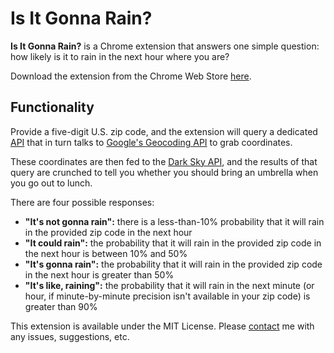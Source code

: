 # Is It Gonna Rain?

__Is It Gonna Rain?__ is a Chrome extension that answers one simple question: how likely is it to rain in the next hour where you are?

Download the extension from the Chrome Web Store [here](https://chrome.google.com/webstore/detail/is-it-gonna-rain/nadehodhmoogambiebejlonkdifmobbp).

## Functionality

Provide a five-digit U.S. zip code, and the extension will query a dedicated [API](https://github.com/davidfloyd91/is-it-raining) that in turn talks to [Google's Geocoding API](https://developers.google.com/maps/documentation/geocoding/intro) to grab coordinates. 

These coordinates are then fed to the [Dark Sky API](https://darksky.net/dev), and the results of that query are crunched to tell you whether you should bring an umbrella when you go out to lunch.

There are four possible responses:

- __"It's not gonna rain":__ there is a less-than-10% probability that it will rain in the provided zip code in the next hour
- __"It could rain":__ the probability that it will rain in the provided zip code in the next hour is between 10% and 50%
- __"It's gonna rain":__ the probability that it will rain in the provided zip code in the next hour is greater than 50%
- __"It's like, raining":__ the probability that it will rain in the next minute (or hour, if minute-by-minute precision isn't available in your zip code) is greater than 90%

This extension is available under the MIT License. Please [contact](https://davidfloyd91.github.io/contact/) me with any issues, suggestions, etc.

